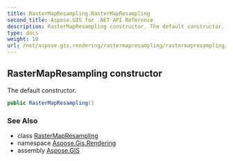```yaml
---
title: RasterMapResampling.RasterMapResampling
second_title: Aspose.GIS for .NET API Reference
description: RasterMapResampling constructor. The default constructor.
type: docs
weight: 10
url: /net/aspose.gis.rendering/rastermapresampling/rastermapresampling/
---
```

## RasterMapResampling constructor

The default constructor.

```csharp
public RasterMapResampling()
```

### See Also

* class [RasterMapResampling](../)
* namespace [Aspose.Gis.Rendering](../../rastermapresampling/)
* assembly [Aspose.GIS](../../../)


